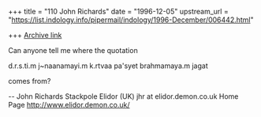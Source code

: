 +++
title = "110 John Richards"
date = "1996-12-05"
upstream_url = "https://list.indology.info/pipermail/indology/1996-December/006442.html"

+++
[Archive link](https://list.indology.info/pipermail/indology/1996-December/006442.html)

Can anyone tell me where the quotation

d.r.s.ti.m j~naanamayi.m k.rtvaa pa'syet brahmamaya.m jagat

comes from?

-- 
John Richards
Stackpole Elidor (UK)
jhr at elidor.demon.co.uk
Home Page http://www.elidor.demon.co.uk/






